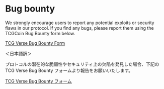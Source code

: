 # Bug bounty

We strongly encourage users to report any potential exploits or security flaws in our protocol. If you find any bugs, please report them using the TCGCoin Bug Bounty form below.

[TCG Verse Bug Bounty Form](https://docs.google.com/forms/d/e/1FAIpQLSfcjh\_8DvS3YuAsdJs-051ewOgnn5NlVgRqpLyqUjaFxQaB7A/viewform)

＜日本語訳＞

プロトコルの潜在的な脆弱性やセキュリティ上の欠陥を発見した場合、下記のTCG Verse Bug Bounty フォームより報告をお願いいたします。

[ TCG Verse Bug Bounty フォーム](https://docs.google.com/forms/d/e/1FAIpQLSfcjh\_8DvS3YuAsdJs-051ewOgnn5NlVgRqpLyqUjaFxQaB7A/viewform)
